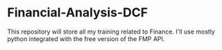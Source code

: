 # Financial-Analysis-DCF
This repository will store all my training related to Finance. I'll use mostly python integrated with the free version of the FMP API.
